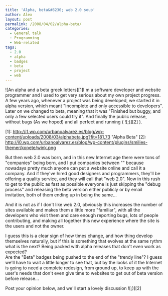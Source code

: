 ```yaml
---
title: 'Alpha, beta&#8230; web 2.0 soup'
author: Alex
layout: post
permalink: /2008/04/02/alpha-beta/
categories:
  - General talk
  - Programming
  - Web-related
tags:
  - 2.0
  - alpha
  - badges
  - beta
  - project
  - web
---
```

 

![An alpha and a beta greek letters][1]I\'m a software developer and website programmer and I used to get very serious about my own project progress. A few years ago, whenever a project was being developed, we started it in alpha version, which meant \"Incomplete and only accessible to developers\". Later on we changed to beta, meaning that it was \"Finished but buggy, and only a few selected users could try it\". And finally the public release, without bugs (As we hoped) and all perfect and running ( ![;)][2] ).

 [1]: http://i1.wp.com/urbanoalvarez.es/blog/wp-content/uploads/2008/03/alphabeta.jpg?fit=181,73 \"Alpha Beta\"
 [2]: http://i0.wp.com/urbanoalvarez.es/blog/wp-content/plugins/smilies-themer/kopete/wink.png

But then web 2.0 was born, and in this new Internet age there were tons of \"companies\" being born, and I put companies between \"\" because nowadays pretty much anyone can put a website online and call it a company. And if they\'ve hired good designers and programmers, they\'ll be offering a quality service, and they will call that \"web 2.0\". Now in this rush to get to the public as fast as possible everyone is just skipping the \"debug process\" and releasing the beta version either publicly or by email invitation, both of them ending up in being the same...

And it is not as if I don\'t like web 2.0, obviously this increases the number of sites available and makes them a little more \"familiar\", with all the developers who visit them and care enough reporting bugs, lots of people contributing, and making all together this new experience where the site is the users and not the owner.

I guess this is a clear sign of how times change, and how thing develop themselves naturally, but if this is something that evolves at the same rythm what is the next? Being packed with alpha releases that don\'t even work as expected?  
Are the \"Beta\" badges being pushed to the end of the \"trendy line\"? I guess we\'ll have to wait a little longer to see that, but by the looks of it the Internet is going to need a complete redesign, from ground up, to keep up with the user\'s needs that don\'t even give time to websites to get out of beta version before release...

Post your opinion below, and we\'ll start a lovely discussion ![;)][2]